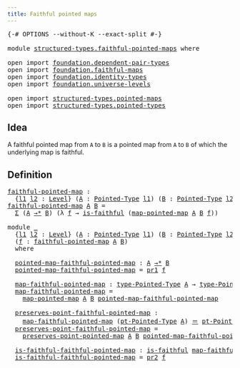 ```yaml
---
title: Faithful pointed maps
---
```


<pre class="Agda"><a id="47" class="Symbol">{-#</a> <a id="51" class="Keyword">OPTIONS</a> <a id="59" class="Pragma">--without-K</a> <a id="71" class="Pragma">--exact-split</a> <a id="85" class="Symbol">#-}</a>

<a id="90" class="Keyword">module</a> <a id="97" href="structured-types.faithful-pointed-maps.html" class="Module">structured-types.faithful-pointed-maps</a> <a id="136" class="Keyword">where</a>

<a id="143" class="Keyword">open</a> <a id="148" class="Keyword">import</a> <a id="155" href="foundation.dependent-pair-types.html" class="Module">foundation.dependent-pair-types</a>
<a id="187" class="Keyword">open</a> <a id="192" class="Keyword">import</a> <a id="199" href="foundation.faithful-maps.html" class="Module">foundation.faithful-maps</a>
<a id="224" class="Keyword">open</a> <a id="229" class="Keyword">import</a> <a id="236" href="foundation.identity-types.html" class="Module">foundation.identity-types</a>
<a id="262" class="Keyword">open</a> <a id="267" class="Keyword">import</a> <a id="274" href="foundation.universe-levels.html" class="Module">foundation.universe-levels</a>

<a id="302" class="Keyword">open</a> <a id="307" class="Keyword">import</a> <a id="314" href="structured-types.pointed-maps.html" class="Module">structured-types.pointed-maps</a>
<a id="344" class="Keyword">open</a> <a id="349" class="Keyword">import</a> <a id="356" href="structured-types.pointed-types.html" class="Module">structured-types.pointed-types</a>
</pre>
## Idea

A faithful pointed map from `A` to `B` is a pointed map from `A` to `B` of which the underlying map is faithful.

## Definition

<pre class="Agda"><a id="faithful-pointed-map"></a><a id="538" href="structured-types.faithful-pointed-maps.html#538" class="Function">faithful-pointed-map</a> <a id="559" class="Symbol">:</a>
  <a id="563" class="Symbol">{</a><a id="564" href="structured-types.faithful-pointed-maps.html#564" class="Bound">l1</a> <a id="567" href="structured-types.faithful-pointed-maps.html#567" class="Bound">l2</a> <a id="570" class="Symbol">:</a> <a id="572" href="Agda.Primitive.html#597" class="Postulate">Level</a><a id="577" class="Symbol">}</a> <a id="579" class="Symbol">(</a><a id="580" href="structured-types.faithful-pointed-maps.html#580" class="Bound">A</a> <a id="582" class="Symbol">:</a> <a id="584" href="structured-types.pointed-types.html#383" class="Function">Pointed-Type</a> <a id="597" href="structured-types.faithful-pointed-maps.html#564" class="Bound">l1</a><a id="599" class="Symbol">)</a> <a id="601" class="Symbol">(</a><a id="602" href="structured-types.faithful-pointed-maps.html#602" class="Bound">B</a> <a id="604" class="Symbol">:</a> <a id="606" href="structured-types.pointed-types.html#383" class="Function">Pointed-Type</a> <a id="619" href="structured-types.faithful-pointed-maps.html#567" class="Bound">l2</a><a id="621" class="Symbol">)</a> <a id="623" class="Symbol">→</a> <a id="625" href="foundation-core.universe-levels.html#235" class="Primitive">UU</a> <a id="628" class="Symbol">(</a><a id="629" href="structured-types.faithful-pointed-maps.html#564" class="Bound">l1</a> <a id="632" href="Agda.Primitive.html#810" class="Primitive Operator">⊔</a> <a id="634" href="structured-types.faithful-pointed-maps.html#567" class="Bound">l2</a><a id="636" class="Symbol">)</a>
<a id="638" href="structured-types.faithful-pointed-maps.html#538" class="Function">faithful-pointed-map</a> <a id="659" href="structured-types.faithful-pointed-maps.html#659" class="Bound">A</a> <a id="661" href="structured-types.faithful-pointed-maps.html#661" class="Bound">B</a> <a id="663" class="Symbol">=</a>
  <a id="667" href="foundation-core.dependent-pair-types.html#515" class="Record">Σ</a> <a id="669" class="Symbol">(</a><a id="670" href="structured-types.faithful-pointed-maps.html#659" class="Bound">A</a> <a id="672" href="structured-types.pointed-maps.html#967" class="Function Operator">→*</a> <a id="675" href="structured-types.faithful-pointed-maps.html#661" class="Bound">B</a><a id="676" class="Symbol">)</a> <a id="678" class="Symbol">(λ</a> <a id="681" href="structured-types.faithful-pointed-maps.html#681" class="Bound">f</a> <a id="683" class="Symbol">→</a> <a id="685" href="foundation-core.faithful-maps.html#1690" class="Function">is-faithful</a> <a id="697" class="Symbol">(</a><a id="698" href="structured-types.pointed-maps.html#1527" class="Function">map-pointed-map</a> <a id="714" href="structured-types.faithful-pointed-maps.html#659" class="Bound">A</a> <a id="716" href="structured-types.faithful-pointed-maps.html#661" class="Bound">B</a> <a id="718" href="structured-types.faithful-pointed-maps.html#681" class="Bound">f</a><a id="719" class="Symbol">))</a>

<a id="723" class="Keyword">module</a> <a id="730" href="structured-types.faithful-pointed-maps.html#730" class="Module">_</a>
  <a id="734" class="Symbol">{</a><a id="735" href="structured-types.faithful-pointed-maps.html#735" class="Bound">l1</a> <a id="738" href="structured-types.faithful-pointed-maps.html#738" class="Bound">l2</a> <a id="741" class="Symbol">:</a> <a id="743" href="Agda.Primitive.html#597" class="Postulate">Level</a><a id="748" class="Symbol">}</a> <a id="750" class="Symbol">(</a><a id="751" href="structured-types.faithful-pointed-maps.html#751" class="Bound">A</a> <a id="753" class="Symbol">:</a> <a id="755" href="structured-types.pointed-types.html#383" class="Function">Pointed-Type</a> <a id="768" href="structured-types.faithful-pointed-maps.html#735" class="Bound">l1</a><a id="770" class="Symbol">)</a> <a id="772" class="Symbol">(</a><a id="773" href="structured-types.faithful-pointed-maps.html#773" class="Bound">B</a> <a id="775" class="Symbol">:</a> <a id="777" href="structured-types.pointed-types.html#383" class="Function">Pointed-Type</a> <a id="790" href="structured-types.faithful-pointed-maps.html#738" class="Bound">l2</a><a id="792" class="Symbol">)</a>
  <a id="796" class="Symbol">(</a><a id="797" href="structured-types.faithful-pointed-maps.html#797" class="Bound">f</a> <a id="799" class="Symbol">:</a> <a id="801" href="structured-types.faithful-pointed-maps.html#538" class="Function">faithful-pointed-map</a> <a id="822" href="structured-types.faithful-pointed-maps.html#751" class="Bound">A</a> <a id="824" href="structured-types.faithful-pointed-maps.html#773" class="Bound">B</a><a id="825" class="Symbol">)</a>
  <a id="829" class="Keyword">where</a>

  <a id="838" href="structured-types.faithful-pointed-maps.html#838" class="Function">pointed-map-faithful-pointed-map</a> <a id="871" class="Symbol">:</a> <a id="873" href="structured-types.faithful-pointed-maps.html#751" class="Bound">A</a> <a id="875" href="structured-types.pointed-maps.html#967" class="Function Operator">→*</a> <a id="878" href="structured-types.faithful-pointed-maps.html#773" class="Bound">B</a>
  <a id="882" href="structured-types.faithful-pointed-maps.html#838" class="Function">pointed-map-faithful-pointed-map</a> <a id="915" class="Symbol">=</a> <a id="917" href="foundation-core.dependent-pair-types.html#605" class="Field">pr1</a> <a id="921" href="structured-types.faithful-pointed-maps.html#797" class="Bound">f</a>

  <a id="926" href="structured-types.faithful-pointed-maps.html#926" class="Function">map-faithful-pointed-map</a> <a id="951" class="Symbol">:</a> <a id="953" href="structured-types.pointed-types.html#518" class="Function">type-Pointed-Type</a> <a id="971" href="structured-types.faithful-pointed-maps.html#751" class="Bound">A</a> <a id="973" class="Symbol">→</a> <a id="975" href="structured-types.pointed-types.html#518" class="Function">type-Pointed-Type</a> <a id="993" href="structured-types.faithful-pointed-maps.html#773" class="Bound">B</a>
  <a id="997" href="structured-types.faithful-pointed-maps.html#926" class="Function">map-faithful-pointed-map</a> <a id="1022" class="Symbol">=</a>
    <a id="1028" href="structured-types.pointed-maps.html#1527" class="Function">map-pointed-map</a> <a id="1044" href="structured-types.faithful-pointed-maps.html#751" class="Bound">A</a> <a id="1046" href="structured-types.faithful-pointed-maps.html#773" class="Bound">B</a> <a id="1048" href="structured-types.faithful-pointed-maps.html#838" class="Function">pointed-map-faithful-pointed-map</a>

  <a id="1084" href="structured-types.faithful-pointed-maps.html#1084" class="Function">preserves-point-faithful-pointed-map</a> <a id="1121" class="Symbol">:</a>
    <a id="1127" href="structured-types.faithful-pointed-maps.html#926" class="Function">map-faithful-pointed-map</a> <a id="1152" class="Symbol">(</a><a id="1153" href="structured-types.pointed-types.html#576" class="Function">pt-Pointed-Type</a> <a id="1169" href="structured-types.faithful-pointed-maps.html#751" class="Bound">A</a><a id="1170" class="Symbol">)</a> <a id="1172" href="foundation-core.identity-types.html#1865" class="Function Operator">＝</a> <a id="1174" href="structured-types.pointed-types.html#576" class="Function">pt-Pointed-Type</a> <a id="1190" href="structured-types.faithful-pointed-maps.html#773" class="Bound">B</a>
  <a id="1194" href="structured-types.faithful-pointed-maps.html#1084" class="Function">preserves-point-faithful-pointed-map</a> <a id="1231" class="Symbol">=</a>
    <a id="1237" href="structured-types.pointed-maps.html#1627" class="Function">preserves-point-pointed-map</a> <a id="1265" href="structured-types.faithful-pointed-maps.html#751" class="Bound">A</a> <a id="1267" href="structured-types.faithful-pointed-maps.html#773" class="Bound">B</a> <a id="1269" href="structured-types.faithful-pointed-maps.html#838" class="Function">pointed-map-faithful-pointed-map</a>

  <a id="1305" href="structured-types.faithful-pointed-maps.html#1305" class="Function">is-faithful-faithful-pointed-map</a> <a id="1338" class="Symbol">:</a> <a id="1340" href="foundation-core.faithful-maps.html#1690" class="Function">is-faithful</a> <a id="1352" href="structured-types.faithful-pointed-maps.html#926" class="Function">map-faithful-pointed-map</a>
  <a id="1379" href="structured-types.faithful-pointed-maps.html#1305" class="Function">is-faithful-faithful-pointed-map</a> <a id="1412" class="Symbol">=</a> <a id="1414" href="foundation-core.dependent-pair-types.html#617" class="Field">pr2</a> <a id="1418" href="structured-types.faithful-pointed-maps.html#797" class="Bound">f</a>
</pre>